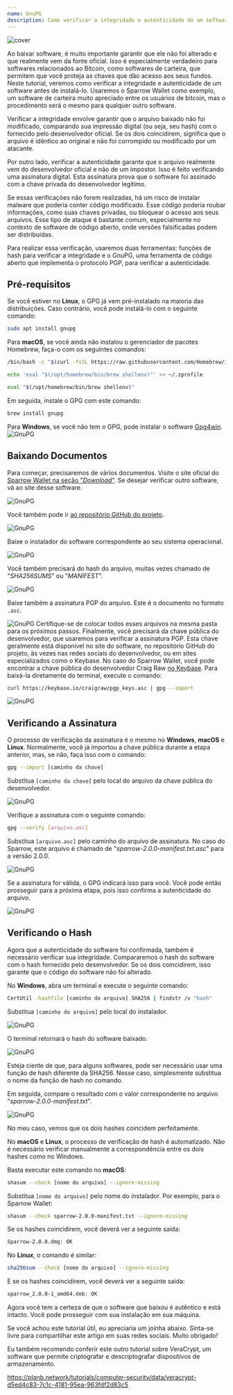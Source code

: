 ```yaml
---
name: GnuPG
description: Como verificar a integridade e autenticidade de um software?
---
```

![cover](assets/cover.webp)

Ao baixar software, é muito importante garantir que ele não foi alterado e que realmente vem da fonte oficial. Isso é especialmente verdadeiro para softwares relacionados ao Bitcoin, como softwares de carteira, que permitem que você proteja as chaves que dão acesso aos seus fundos. Neste tutorial, veremos como verificar a integridade e autenticidade de um software antes de instalá-lo. Usaremos o Sparrow Wallet como exemplo, um software de carteira muito apreciado entre os usuários de bitcoin, mas o procedimento será o mesmo para qualquer outro software.

Verificar a integridade envolve garantir que o arquivo baixado não foi modificado, comparando sua impressão digital (ou seja, seu hash) com o fornecido pelo desenvolvedor oficial. Se os dois coincidirem, significa que o arquivo é idêntico ao original e não foi corrompido ou modificado por um atacante.

Por outro lado, verificar a autenticidade garante que o arquivo realmente vem do desenvolvedor oficial e não de um impostor. Isso é feito verificando uma assinatura digital. Esta assinatura prova que o software foi assinado com a chave privada do desenvolvedor legítimo.

Se essas verificações não forem realizadas, há um risco de instalar malware que poderia conter código modificado. Esse código poderia roubar informações, como suas chaves privadas, ou bloquear o acesso aos seus arquivos. Esse tipo de ataque é bastante comum, especialmente no contexto de software de código aberto, onde versões falsificadas podem ser distribuídas.

Para realizar essa verificação, usaremos duas ferramentas: funções de hash para verificar a integridade e o GnuPG, uma ferramenta de código aberto que implementa o protocolo PGP, para verificar a autenticidade.

## Pré-requisitos

Se você estiver no **Linux**, o GPG já vem pré-instalado na maioria das distribuições. Caso contrário, você pode instalá-lo com o seguinte comando:

```bash
sudo apt install gnupg
```

Para **macOS**, se você ainda não instalou o gerenciador de pacotes Homebrew, faça-o com os seguintes comandos:

```bash
/bin/bash -c "$(curl -fsSL https://raw.githubusercontent.com/Homebrew/install/HEAD/install.sh)"
```

```bash
echo 'eval "$(/opt/homebrew/bin/brew shellenv)"' >> ~/.zprofile
```

```bash
eval "$(/opt/homebrew/bin/brew shellenv)"
```

Em seguida, instale o GPG com este comando:

```bash
brew install gnupg
```
Para **Windows**, se você não tem o GPG, pode instalar o software [Gpg4win](https://www.gpg4win.org/).
![GnuPG](assets/notext/01.webp)

## Baixando Documentos

Para começar, precisaremos de vários documentos. Visite o site oficial do [Sparrow Wallet na seção "*Download*"](https://sparrowwallet.com/download/). Se desejar verificar outro software, vá ao site desse software.

![GnuPG](assets/notext/02.webp)

Você também pode ir [ao repositório GitHub do projeto](https://github.com/sparrowwallet/sparrow/releases).

![GnuPG](assets/notext/03.webp)

Baixe o instalador do software correspondente ao seu sistema operacional.

![GnuPG](assets/notext/04.webp)

Você também precisará do hash do arquivo, muitas vezes chamado de "*SHA256SUMS*" ou "*MANIFEST*".

![GnuPG](assets/notext/05.webp)

Baixe também a assinatura PGP do arquivo. Este é o documento no formato `.asc`.

![GnuPG](assets/notext/06.webp)
Certifique-se de colocar todos esses arquivos na mesma pasta para os próximos passos.
Finalmente, você precisará da chave pública do desenvolvedor, que usaremos para verificar a assinatura PGP. Esta chave geralmente está disponível no site do software, no repositório GitHub do projeto, às vezes nas redes sociais do desenvolvedor, ou em sites especializados como o Keybase. No caso do Sparrow Wallet, você pode encontrar a chave pública do desenvolvedor Craig Raw [no Keybase](https://keybase.io/craigraw). Para baixá-la diretamente do terminal, execute o comando:

```bash
curl https://keybase.io/craigraw/pgp_keys.asc | gpg --import
```

![GnuPG](assets/notext/07.webp)

## Verificando a Assinatura

O processo de verificação da assinatura é o mesmo no **Windows**, **macOS** e **Linux**. Normalmente, você já importou a chave pública durante a etapa anterior, mas, se não, faça isso com o comando:

```bash
gpg --import [caminho da chave]
```

Substitua `[caminho da chave]` pelo local do arquivo da chave pública do desenvolvedor.

![GnuPG](assets/notext/08.webp)

Verifique a assinatura com o seguinte comando:

```bash
gpg --verify [arquivo.asc]
```

Substitua `[arquivo.asc]` pelo caminho do arquivo de assinatura. No caso do Sparrow, este arquivo é chamado de "*sparrow-2.0.0-manifest.txt.asc*" para a versão 2.0.0.

![GnuPG](assets/notext/09.webp)

Se a assinatura for válida, o GPG indicará isso para você. Você pode então prosseguir para a próxima etapa, pois isso confirma a autenticidade do arquivo.

![GnuPG](assets/notext/10.webp)

## Verificando o Hash
Agora que a autenticidade do software foi confirmada, também é necessário verificar sua integridade. Compararemos o hash do software com o hash fornecido pelo desenvolvedor. Se os dois coincidirem, isso garante que o código do software não foi alterado.

No **Windows**, abra um terminal e execute o seguinte comando:

```bash
CertUtil -hashfile [caminho do arquivo] SHA256 | findstr /v "hash"
```

Substitua `[caminho do arquivo]` pelo local do instalador.

![GnuPG](assets/notext/11.webp)

O terminal retornará o hash do software baixado.

![GnuPG](assets/notext/12.webp)

Esteja ciente de que, para alguns softwares, pode ser necessário usar uma função de hash diferente da SHA256. Nesse caso, simplesmente substitua o nome da função de hash no comando.

Em seguida, compare o resultado com o valor correspondente no arquivo "*sparrow-2.0.0-manifest.txt*".

![GnuPG](assets/notext/13.webp)

No meu caso, vemos que os dois hashes coincidem perfeitamente.

No **macOS** e **Linux**, o processo de verificação de hash é automatizado. Não é necessário verificar manualmente a correspondência entre os dois hashes como no Windows.

Basta executar este comando no **macOS**:

```bash
shasum --check [nome do arquivo] --ignore-missing
```

Substitua `[nome do arquivo]` pelo nome do instalador. Por exemplo, para o Sparrow Wallet:

```bash
shasum --check sparrow-2.0.0-manifest.txt --ignore-missing
```

Se os hashes coincidirem, você deverá ver a seguinte saída:

```bash
Sparrow-2.0.0.dmg: OK
```
No **Linux**, o comando é similar:
```bash
sha256sum --check [nome do arquivo] --ignore-missing
```

E se os hashes coincidirem, você deverá ver a seguinte saída:

```bash
sparrow_2.0.0-1_amd64.deb: OK
```

Agora você tem a certeza de que o software que baixou é autêntico e está intacto. Você pode prosseguir com sua instalação em sua máquina.

Se você achou este tutorial útil, eu apreciaria um joinha abaixo. Sinta-se livre para compartilhar este artigo em suas redes sociais. Muito obrigado!

Eu também recomendo conferir este outro tutorial sobre VeraCrypt, um software que permite criptografar e descriptografar dispositivos de armazenamento.

https://planb.network/tutorials/computer-security/data/veracrypt-d5ed4c83-7c1c-4181-95ea-963fdf2d83c5
